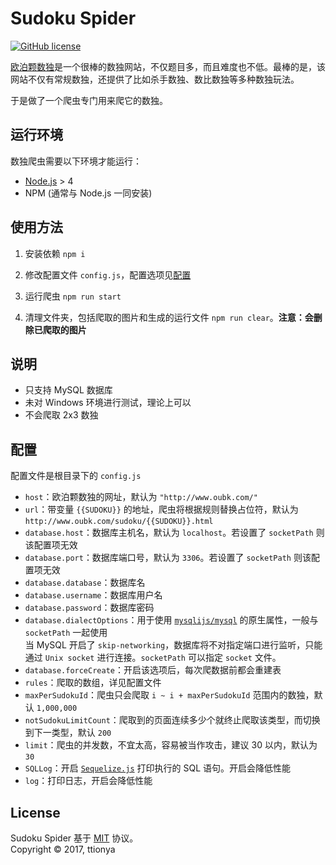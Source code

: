 # Sudoku Spider

[![GitHub license](https://img.shields.io/badge/license-MIT-blue.svg?style=plastic)](https://raw.githubusercontent.com/ttionya/Sudoku-Spider/master/LICENSE)

[欧泊颗数独](http://oubk.com)是一个很棒的数独网站，不仅题目多，而且难度也不低。最棒的是，该网站不仅有常规数独，还提供了比如杀手数独、数比数独等多种数独玩法。

于是做了一个爬虫专门用来爬它的数独。


## 运行环境

数独爬虫需要以下环境才能运行：

+ [Node.js](https://nodejs.org/en/) > 4
+ NPM (通常与 Node.js 一同安装)


## 使用方法

1. 安装依赖 `npm i`

2. 修改配置文件 `config.js`，配置选项见[配置](#配置)

3. 运行爬虫 `npm run start`

4. 清理文件夹，包括爬取的图片和生成的运行文件 `npm run clear`。**注意：会删除已爬取的图片**


## 说明

+ 只支持 MySQL 数据库
+ 未对 Windows 环境进行测试，理论上可以
+ 不会爬取 2x3 数独

## 配置

配置文件是根目录下的 `config.js`

+ `host`：欧泊颗数独的网址，默认为 `"http://www.oubk.com/"`
+ `url`：带变量 `{{SUDOKU}}` 的地址，爬虫将根据规则替换占位符，默认为 `http://www.oubk.com/sudoku/{{SUDOKU}}.html`
+ `database.host`：数据库主机名，默认为 `localhost`。若设置了 `socketPath` 则该配置项无效
+ `database.port`：数据库端口号，默认为 `3306`。若设置了 `socketPath` 则该配置项无效
+ `database.database`：数据库名
+ `database.username`：数据库用户名
+ `database.password`：数据库密码
+ `database.dialectOptions`：用于使用 [`mysqlijs/mysql`](https://github.com/mysqljs/mysql) 的原生属性，一般与 `socketPath` 一起使用  
当 MySQL 开启了 `skip-networking`，数据库将不对指定端口进行监听，只能通过 `Unix socket` 进行连接。`socketPath` 可以指定 `socket` 文件。
+ `database.forceCreate`：开启该选项后，每次爬数据前都会重建表
+ `rules`：爬取的数组，详见配置文件
+ `maxPerSudokuId`：爬虫只会爬取 `i ~ i + maxPerSudokuId` 范围内的数独，默认 `1,000,000`
+ `notSudokuLimitCount`：爬取到的页面连续多少个就终止爬取该类型，而切换到下一类型，默认 `200`
+ `limit`：爬虫的并发数，不宜太高，容易被当作攻击，建议 30 以内，默认为 `30`
+ `SQLLog`：开启 [`Sequelize.js`](https://github.com/sequelize/sequelize) 打印执行的 SQL 语句。开启会降低性能
+ `log`：打印日志，开启会降低性能


## License

Sudoku Spider 基于 [MIT](https://raw.githubusercontent.com/ttionya/Sudoku-Spider/master/LICENSE) 协议。  
Copyright © 2017, ttionya